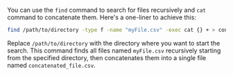 You can use the `find` command to search for files recursively and `cat` command to concatenate them. Here's a one-liner to achieve this:

```bash
find /path/to/directory -type f -name "myFile.csv" -exec cat {} + > concatenated_file.csv
```

Replace `/path/to/directory` with the directory where you want to start the search. This command finds all files named `myFile.csv` recursively starting from the specified directory, then concatenates them into a single file named `concatenated_file.csv`.